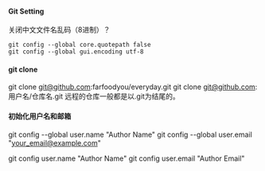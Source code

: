 #### Git Setting
关闭中文文件名乱码（8进制）？

    git config --global core.quotepath false
    git config --global gui.encoding utf-8

#### git clone
git clone git@github.com:farfoodyou/everyday.git
git clone git@github.com:用户名/仓库名.git
远程的仓库一般都是以.git为结尾的。

#### 初始化用户名和邮箱
git config --global user.name "Author Name"
git config --global user.email "your_email@example.com"

git config user.name "Author Name"
git config user.email "Author Email"